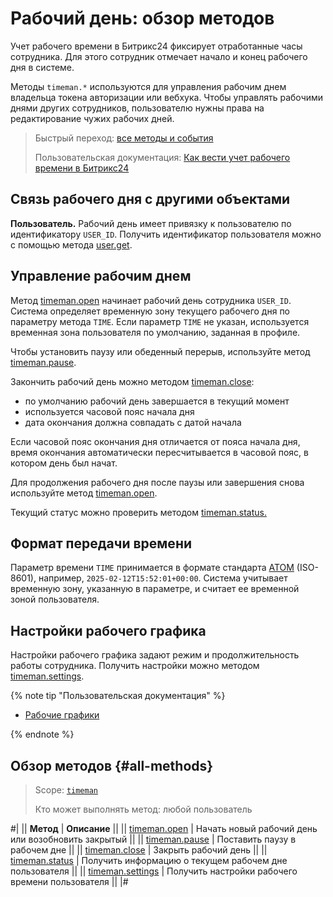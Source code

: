 # Рабочий день: обзор методов

Учет рабочего времени в Битрикс24 фиксирует отработанные часы сотрудника. Для этого сотрудник отмечает начало и конец рабочего дня в системе.

Методы `timeman.*` используются для управления рабочим днем владельца токена авторизации или вебхука.  Чтобы управлять рабочими днями других сотрудников, пользователю нужны права на редактирование чужих рабочих дней.

> Быстрый переход: [все методы и события](#all-methods) 
> 
> Пользовательская документация: [Как вести учет рабочего времени в Битрикс24](https://helpdesk.bitrix24.ru/open/21604602)

## Связь рабочего дня с другими объектами

**Пользователь.** Рабочий день имеет привязку к пользователю по идентификатору `USER_ID`. Получить идентификатор пользователя можно с помощью метода [user.get](../../user/user-get.md).

## Управление рабочим днем

Метод [timeman.open](./timeman-open.md) начинает рабочий день сотрудника `USER_ID`. Система определяет временную зону текущего рабочего дня по параметру метода `TIME`. Если параметр `TIME` не указан, используется временная зона пользователя по умолчанию, заданная в профиле.

Чтобы установить паузу или обеденный перерыв, используйте метод [timeman.pause](./timeman-pause.md).

Закончить рабочий день можно методом [timeman.close](./timeman-close.md):
-  по умолчанию рабочий день завершается в текущий момент
-  используется часовой пояс начала дня
-  дата окончания должна совпадать с датой начала

Если часовой пояс окончания дня отличается от пояса начала дня, время окончания автоматически пересчитывается в часовой пояс, в котором день был начат.

Для продолжения рабочего дня после паузы или завершения снова используйте метод [timeman.open](./timeman-open.md).

Текущий статус можно проверить методом [timeman.status.](./timeman-status.md)

## Формат передачи времени

Параметр времени `TIME` принимается в формате стандарта [ATOM](https://www.php.net/manual/ru/class.datetimeinterface.php#datetimeinterface.constants.atom) (ISO-8601), например, `2025-02-12T15:52:01+00:00`. Система учитывает временную зону, указанную в параметре, и считает ее временной зоной пользователя.

## Настройки рабочего графика

Настройки рабочего графика задают режим и продолжительность работы сотрудника. Получить настройки можно методом [timeman.settings](./timeman-settings.md).

{% note tip "Пользовательская документация" %}

-  [Рабочие графики](https://helpdesk.bitrix24.ru/open/22955798/)

{% endnote %}

## Обзор методов {#all-methods}

> Scope: [`timeman`](../../scopes/permissions.md)
>
> Кто может выполнять метод: любой пользователь

#|
|| **Метод** | **Описание** ||
|| [timeman.open](./timeman-open.md) | Начать новый рабочий день или возобновить закрытый ||
|| [timeman.pause](./timeman-pause.md) | Поставить паузу в рабочем дне ||
|| [timeman.close](./timeman-close.md) | Закрыть рабочий день ||
|| [timeman.status](./timeman-status.md) | Получить информацию о текущем рабочем дне пользователя ||
|| [timeman.settings](./timeman-settings.md) | Получить настройки рабочего времени пользователя ||
|#

